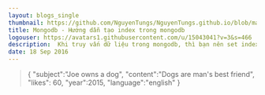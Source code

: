 ```yaml
---
layout: blogs_single
thumbnail: https://github.com/NguyenTungs/NguyenTungs.github.io/blob/master/assets/img/mongodb-logo.png?raw=true
title: Mongodb - Hướng dẫn tạo index trong mongodb
logouser: https://avatars1.githubusercontent.com/u/15043041?v=3&s=466
description:  Khi truy vấn dữ liệu trong mongodb, thì bạn nên set index cho các collection để được truy vấn nhanh hơn, và hiệu quả hơn. Sau đây mình sẽ hướng dẫn các bạn cách tạo , xoá, và tạo nhiều index trên một Collection.
date: 18 Sep 2016
---
```


> {
    "subject":"Joe owns a dog", 
    "content":"Dogs are man's best friend", 
    "likes": 60, 
    "year":2015, 
    "language":"english"
}
